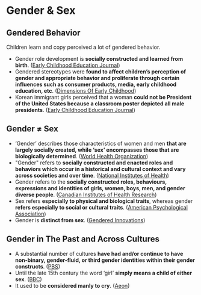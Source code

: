 # Gender & Sex

## Gendered Behavior

 Children learn and copy perceived a lot of gendered behavior.

* Gender role development is **socially constructed and learned from birth**. \([Early Childhood Education Journal](https://0x0.la/u/Jvm1tpO.pdf)\)
* Gendered stereotypes were **found to affect children’s perception of gender and appropriate behavior and proliferate through certain influences such as consumer products, media, early childhood education, etc**. \([Dimensions Of Early Childhood](https://hawthornefamilyplayschool.org/wp-content/uploads/2013/10/whydoesgendermatter.pdf)\)
* Korean immigrant girls perceived that a woman **could not be President of the United States because a classroom poster depicted all male presidents**. \([Early Childhood Education Journal](https://0x0.la/u/PMxXmnd.pdf)\)

## Gender ≠ Sex

* ‘Gender’ describes those characteristics of women and men **that are largely socially created, while ‘sex’ encompasses those that are biologically determined**. \([World Health Organization](https://www.who.int/genomics/gender/en/)\)
* "Gender" refers to **socially constructed and enacted roles and behaviors which occur in a historical and cultural context and vary across societies and over time**. \([National Institutes of Health](https://orwh.od.nih.gov/sex-gender)\)
* Gender refers to the **socially constructed roles, behaviours, expressions and identities of girls, women, boys, men, and gender diverse people**. \([Canadian Institutes of Health Research](https://cihr-irsc.gc.ca/e/48642.html)\)
* Sex refers **especially to physical and biological traits**, whereas gender **refers especially to social or cultural traits**. \([American Psychological Association](https://dictionary.apa.org/sex)\)
* Gender is **distinct from sex**. \([Gendered Innovations](http://genderedinnovations.stanford.edu/terms/gender.html)\)

## Gender in The Past and Across Cultures

* A substantial number of cultures **have had and/or continue to have non-binary, gender-fluid, or third gender identities within their gender constructs**. \([PBS](https://www.pbs.org/independentlens/content/two-spirits_map-html/)\)
* Until the late 15th century the word ‘girl’ **simply means a child of either sex**. \([BBC](https://www.historyextra.com/period/great-misconception/)\)
* It used to be **considered manly to cry**. \([Aeon](https://aeon.co/essays/whatever-happened-to-the-noble-art-of-the-manly-weep)\)



